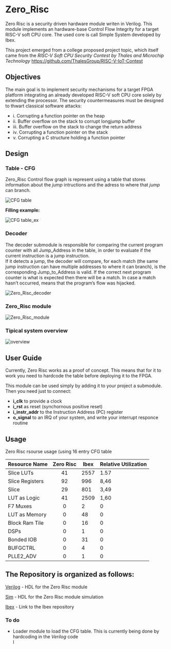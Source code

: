 # Zero_Risc

Zero Risc is a security driven hardware module writen in Verilog. This module implements an hardware-base Control Flow Integrity for a target RISC-V soft CPU core. The used core is call Simple System developed by Ibex.

This project emerged from a college proposed project topic, which itself came from the *RISC-V Soft CPU Security Contest by Thales and Microchip Technology*
https://github.com/ThalesGroup/RISC-V-IoT-Contest

## Objectives

The main
goal is to implement security mechanisms for a target FPGA platform integrating an
already developed RISC-V soft CPU core solely by extending the processor. The security
countermeasures must be designed to thwart classical software attacks:
* i. Corrupting a function pointer on the heap
* ii. Buffer overflow on the stack to corrupt longjump buffer
* iii. Buffer overflow on the stack to change the return address
* iv. Corrupting a function pointer on the stack
* v. Corrupting a C structure holding a function pointer
## Design

### Table - CFG
Zero_Risc Control flow graph is represent using a table that stores information about the *jump* intructions and the adress to where that *jump* can branch.

![CFG table](pics/table.png  "CFG table")

**Filling example:**

![CFG table_ex](pics/table_example.png)



### Decoder
The decoder submodule is responsible for comparing the current program counter with all Jump_Address
in the table, in order to evaluate if the current instruction is a jump instruction.     
If it detects a jump, the decoder will compare, for each match (the same jump instruction
can have multiple addresses to where it can branch), is the corresponding Jump_to_Address
is valid. If the correct next program counter is what is expected then there will be a match.
In case a match hasn’t occurred, means that the program’s flow was hijacked.

![Zero_Risc_decoder](pics/Zero_Risc_decoder.png)

### Zero_Risc module

![Zero_Risc_module](pics/Zero_Risc.png)



### Tipical system overview

![overview](pics/overview.png)



## User Guide

Currently, Zero Risc works as a proof of concept. This means that for it to work you need to hardcode the table before deploying it to the FPGA.

This module can be used simply by adding it to your project a submodule. Then you need just to connect:
  * **i_clk** to provide a clock 
  * **i_rst** as reset (synchornous positive reset)
  * **i_instr_addr**  to the Instruction Address (PC) register
  * **o_signal** to an IRQ of your system, and write your interrupt responce routine

## Usage
Zero Risc rsourse usage (using 16 entry CFG table

| **Resource Name** | **Zero Risc** | **Ibex** | **Relative Utilization**|
| ---- |:---:| ---- | ---- |
| Slice LUTs | 41 | 2557| 1.57|
|Slice Registers| 92| 996| 8,46|
|Slice| 29| 801| 3,49|
|LUT as Logic| 41| 2509| 1,60|
|F7 Muxes| 0| 2| 0|
|LUT as Memory| 0| 48| 0|
|Block Ram Tile| 0| 16| 0|
|DSPs| 0| 1| 0|
|Bonded IOB| 0| 31| 0|
|BUFGCTRL| 0| 4| 0|
|PLLE2_ADV| 0| 1| 0|

## The Repository is organized as follows:

  [Verilog](verilog) - HDL for the Zero Risc module

  [Sim](sim) - HDL for the Zero Risc module simulation

  [Ibex](ibex) - Link to the Ibex repository  


### To do
* Loader module to load the CFG table. This is currently being done by hardcoding in the *Verilog* code  
l
